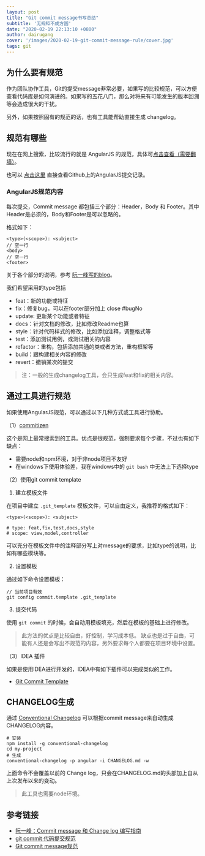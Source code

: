 ```yaml
---
layout: post
title: "Git commit message书写总结"
subtitle: '无规矩不成方圆'
date: "2020-02-19 22:13:10 +0800"
author: dairugang
cover: '/images/2020-02-19-git-commit-message-rule/cover.jpg'
tags: git
---
```


## 为什么要有规范

作为团队协作工具，Git的提交message非常必要，如果写的比较规范，可以方便查看代码库是如何演进的。如果写的五花八门，那么对将来有可能发生的版本回溯等会造成很大的干扰。

另外，如果按照固有的规范的话，也有工具能帮助直接生成 changelog。

<!-- more -->

## 规范有哪些

现在在网上搜索，比较流行的就是 AngularJS 的规范，具体可[点击查看（需要翻墙）](https://docs.google.com/document/d/1QrDFcIiPjSLDn3EL15IJygNPiHORgU1_OOAqWjiDU5Y/edit#heading=h.7mqxm4jekyct)。

也可以 [点击这里](https://github.com/angular/angular/commits/master) 直接查看Github上的AngularJS提交记录。


### AngularJS规范内容

每次提交，Commit message 都包括三个部分：Header，Body 和 Footer。其中Header是必须的，Body和Footer是可以忽略的。

格式如下：

```
<type>(<scope>): <subject>
// 空一行
<body>
// 空一行
<footer>
```

关于各个部分的说明，参考 [阮一峰写的blog](http://www.ruanyifeng.com/blog/2016/01/commit_message_change_log.html)。

我们希望采用的type包括

- feat：新的功能或特征
- fix：修复bug，可以在footer部分加上 close #bugNo
- update: 更新某个功能或者特征
- docs：针对文档的修改，比如修改Readme也算
- style：针对代码样式的修改，比如添加注释，调整格式等
- test：添加测试用例，或测试相关的内容
- refactor：重构，包括添加共通的类或者方法，重构框架等
- build：跟构建相关内容的修改
- revert：撤销某次的提交

> 注：一般的生成changelog工具，会只生成feat和fix的相关内容。

## 通过工具进行规范

如果使用AngularJS规范，可以通过以下几种方式或工具进行协助。

（1）[commitizen](https://github.com/commitizen/cz-cli)

这个是网上最常搜索到的工具。优点是很规范，强制要求每个步骤，不过也有如下缺点：

- 需要node和npm环境，对于非node项目不友好
- 在windows下使用体验差，我在windows中的 `git bash` 中无法上下选择type

（2）使用git commit template

1. 建立模板文件

在项目中建立 `.git_template` 模板文件，可以自由定义，我推荐的格式如下：

```
<type>(<scope>): <subject>

# type: feat,fix,test,docs,style
# scope: view,model,controller

```

可以充分在模板文件中的注释部分写上对message的要求，比如type的说明，比如有哪些模块等。

2. 设置模板

通过如下命令设置模板：

```
// 当前项目有效
git config commit.template .git_template 
```

3. 提交代码

使用 `git commit` 的时候，会自动用模板填充，然后在模板的基础上进行修改。

> 此方法的优点是比较自由，好控制，学习成本低。
缺点也是过于自由，可能有人还是会写出不规范的内容，另外要求每个人都要在项目环境中设置。

（3）IDEA 插件

如果是使用IDEA进行开发的，IDEA中有如下插件可以完成类似的工作。

- [Git Commit Template](https://plugins.jetbrains.com/plugin/9861-git-commit-template)

## CHANGELOG生成

通过 [Conventional Changelog](https://github.com/conventional-changelog/conventional-changelog) 可以根据commit message来自动生成CHANGELOG内容。

```
# 安装
npm install -g conventional-changelog
cd my-project
# 生成
conventional-changelog -p angular -i CHANGELOG.md -w
```

上面命令不会覆盖以前的 Change log，只会在CHANGELOG.md的头部加上自从上次发布以来的变动。

> 此工具也需要node环境。

## 参考链接

- [阮一峰：Commit message 和 Change log 编写指南](http://www.ruanyifeng.com/blog/2016/01/commit_message_change_log.html)
- [git commit 代码提交规范](https://segmentfault.com/a/1190000017205604)
- [Git commit message规范](https://mp.weixin.qq.com/s/mAUqTPCqcYjoNDqAxktyfA)
